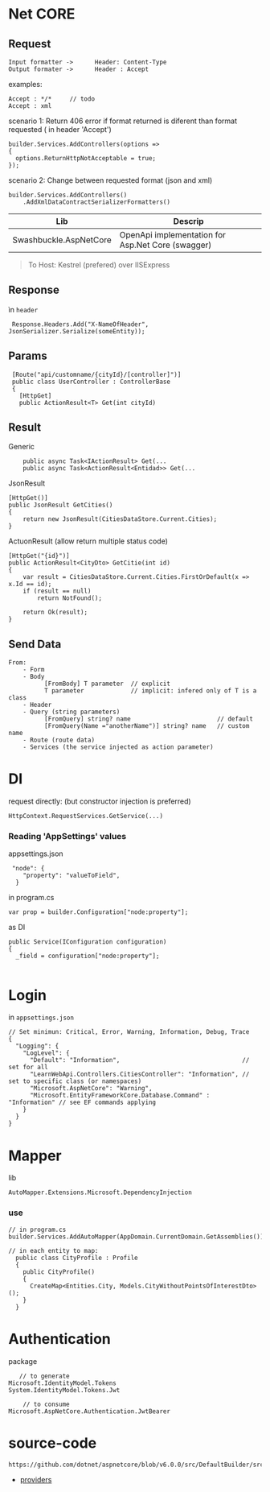 # Net CORE

## Request
```
Input formatter ->      Header: Content-Type
Output formater ->      Header : Accept
```
examples:
```
Accept : */*     // todo
Accept : xml 

```
scenario 1: Return 406 error if format returned is diferent than format requested ( in header 'Accept')
```
builder.Services.AddControllers(options =>
{
  options.ReturnHttpNotAcceptable = true;
});
```
scenario 2: Change between requested format (json and xml)
```
builder.Services.AddControllers()
    .AddXmlDataContractSerializerFormatters()
```

| Lib                    | Descrip                                           |
|------------------------|---------------------------------------------------|
| Swashbuckle.AspNetCore | OpenApi implementation for Asp.Net Core (swagger) |

> To Host: Kestrel (prefered) over IISExpress

## Response 

ìn `header`
```
 Response.Headers.Add("X-NameOfHeader", JsonSerializer.Serialize(someEntity));
```
## Params
```
 [Route("api/customname/{cityId}/[controller]")]
 public class UserController : ControllerBase
 {
   [HttpGet]
   public ActionResult<T> Get(int cityId)
```
## Result
Generic
```
    public async Task<IActionResult> Get(...
    public async Task<ActionResult<Entidad>> Get(...
```
JsonResult
```
[HttpGet()]
public JsonResult GetCities()
{
    return new JsonResult(CitiesDataStore.Current.Cities);
}
```
ActuonResult (allow return multiple status code)
```
[HttpGet("{id}")]
public ActionResult<CityDto> GetCitie(int id)
{
    var result = CitiesDataStore.Current.Cities.FirstOrDefault(x => x.Id == id);
    if (result == null)
        return NotFound();

    return Ok(result);
}
```

## Send Data
```
From:
    - Form
    - Body
          [FromBody] T parameter  // explicit
          T parameter             // implicit: infered only of T is a class
    - Header
    - Query (string parameters)
          [FromQuery] string? name                        // default
          [FromQuery(Name ="anotherName")] string? name   // custom name
    - Route (route data)
    - Services (the service injected as action parameter)
```
# DI

request directly: (but constructor injection is preferred)
```
HttpContext.RequestServices.GetService(...)
```

### Reading 'AppSettings' values
appsettings.json
```
 "node": {
    "property": "valueToField",
  }
```
in program.cs
```
var prop = builder.Configuration["node:property"];
```
as DI
```
public Service(IConfiguration configuration)
{
  _field = configuration["node:property"];


```
# Login

in `appsettings.json`
```
// Set minimun: Critical, Error, Warning, Information, Debug, Trace
{
  "Logging": {
    "LogLevel": {
      "Default": "Information",                                  // set for all
      "LearnWebApi.Controllers.CitiesController": "Information", // set to specific class (or namespaces)
      "Microsoft.AspNetCore": "Warning",
      "Microsoft.EntityFrameworkCore.Database.Command" :  "Information" // see EF commands applying
    }
  }
}
```

# Mapper

lib
```
AutoMapper.Extensions.Microsoft.DependencyInjection
```
### use
```
// in program.cs
builder.Services.AddAutoMapper(AppDomain.CurrentDomain.GetAssemblies());

// in each entity to map:
  public class CityProfile : Profile
  {
    public CityProfile()
    {
      CreateMap<Entities.City, Models.CityWithoutPointsOfInterestDto>();
    }
  }
```
# Authentication
package
```
   // to generate
Microsoft.IdentityModel.Tokens
System.IdentityModel.Tokens.Jwt

    // to consume
Microsoft.AspNetCore.Authentication.JwtBearer
```
# source-code
```
https://github.com/dotnet/aspnetcore/blob/v6.0.0/src/DefaultBuilder/src/WebHost.cs
```
- [providers](https://docs.microsoft.com/en-us/ef/core/providers/?tabs=dotnet-core-cli)
